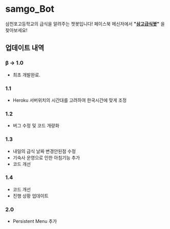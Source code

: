 # samgo_Bot
삼천포고등학교의 급식을 알려주는 챗봇입니다!
페이스북 메신저에서 **"[삼고급식봇](https://www.facebook.com/%EC%82%BC%EC%B2%9C%ED%8F%AC%EA%B3%A0%EB%93%B1%ED%95%99%EA%B5%90-%EA%B8%89%EC%8B%9D%EB%B4%87-112049990291857/)"** 을 찾아보세요!

## 업데이트 내역
### β -> 1.0
- 최초 개발완료.
### 1.1
- Heroku 서버위치의 시간대를 고려하여 한국시간에 맞게 조정
### 1.2
- 버그 수정 및 코드 개량화
### 1.3
- 내일의 급식 날짜 변경안된점 수정
- 기숙사 운영으로 인한 아침기능 추가
- 코드 개선
### 1.4
- 코드 개선
- 진행 상황 업데이트
### 2.0
- Persistent Menu 추가
